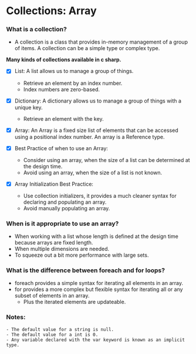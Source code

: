# Collections: Array
### What is a collection?
- A collection is a class that provides in-memory management of a group of items. A collection can be a simple type or complex type.

**Many kinds of collections available in c sharp.**

-[x] List: A list allows us to manage a group of things.
    - Retrieve an element by an index number.
    - Index numbers are zero-based.

-[x] Dictionary: A dictionary allows us to manage a group of things with a unique key.
    - Retrieve an element with the key.

- [x] Array: An Array is a fixed size list of elements that can be accessed using a positional index number. An array is a Reference type.


-[x] Best Practice of when to use an Array:
    - Consider using an array, when the size of a list can be determined at the design time.
    - Avoid using an array, when the size of a list is not known.

-[x] Array Initialization Best Practice: 
    - Use collection initializers, it provides a much cleaner syntax for declaring and populating an array. 
    - Avoid manually populating an array.


### When is it appropriate to use an array?
 - When working with a list whose length is defined at the design time because arrays are fixed length.
 - When multiple dimensions are needed.
 - To squeeze out a bit more performance with large sets.


### What is the difference between foreach and for loops?
 - foreach provides a simple syntax for iterating all elements in an array.
 - for provides a more complex but flexible syntax for iterating all or any subset of elements in an array.
    - Plus the iterated elements are updateable.

### Notes: 
    - The default value for a string is null.
    - The default value for a int is 0.
    - Any variable declared with the var keyword is known as an implicit type.
